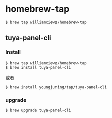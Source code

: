 # homebrew-tap

```sh
$ brew tap williamxiewz/homebrew-tap
```

## tuya-panel-cli

### Install

```sh
$ brew tap williamxiewz/homebrew-tap
$ brew install tuya-panel-cli
```

或者

```sh
$ brew install youngjuning/tap/tuya-panel-cli
```

### upgrade

```sh
$ brew upgrade tuya-panel-cli
```
